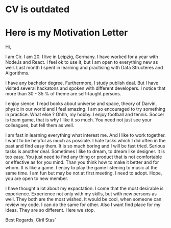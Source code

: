 # CV is outdated
# Here is my Motivation Letter

Hi, 

  I am Cir. I am 20. I live in Leipzig, Germany. I have worked for a year with NodeJs and React. I feel ok to use it, but I am open to everything new as well. Last month I spent in learning and practising with Data Structeres and Algorithms. 
  
  I have any bachelor degree. Furthermore, I study publish deal. But I have visited several hackatons and spoken with different developers. I notice that more than 30 - 35 % of theme are self-taught persons. 
  
  I enjoy sience. I read books about universe and space, theory of Darvin, physic in our world and I feel amazing. I am so 
encouraged to try something in practice. What else ? Ohhh, my hobby. I enjoy football and tennis. Soccer is team game, that is why I like it so much. You need not just see your colleagues, but fell them as well.  

  I am fast in learning everything what interest me. And I like to work together. I want to be helpful as much as possible. 
I hate tasks which I did often in the past and find easy them. It is so much boring and I will be fast tried. Serious tasks is another deal. Sometimes I like to dream, to dream like designer. It is too easy. You just need to find any thing or product
that is not comfortable or effective as for you mind. Than you think how to make it better and for whom. It is like a game. 
I enjoy to play the game listening to music at the same time. I am fun but may be not at first meeting. I need to adopt.
Hope, you are open to new member.

  I have thought a lot about my expactation. I come that the most desirable is experience. Experience not only with my skills, but with new persons as well. They both are the most wished. It would be cool, when someone can review my code. I can do the same for other. Also I want find place for my ideas. They are so different. Here we stop.
  
Best Regards,
Ciril Stas` 

